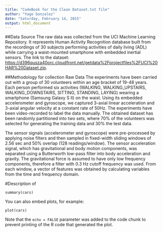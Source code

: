 ```yaml
---
title: "CodeBook for the Clean Dataset.txt file"
author: "Yago Gonzalez"
date: "Saturday, February 14, 2015"
output: html_document
---
```



##Data Source
The raw data was collected from  the UCI Machine Learning Repository.  It represents Human Activity Recognition database built from the recordings of 30 subjects performing activities of daily living (ADL) while carrying a waist-mounted smartphone with embedded inertial sensors. The link to the dataset: <https://d396qusza40orc.cloudfront.net/getdata%2Fprojectfiles%2FUCI%20HAR%20Dataset.zip>.

##Methodology for collection Raw Data
The experiments have been carried out with a group of 30 volunteers within an age bracket of 19-48 years. Each person performed six activities (WALKING, WALKING_UPSTAIRS, WALKING_DOWNSTAIRS, SITTING, STANDING, LAYING) wearing a smartphone (Samsung Galaxy S II) on the waist. Using its embedded accelerometer and gyroscope, we captured 3-axial linear acceleration and 3-axial angular velocity at a constant rate of 50Hz. The experiments have been video-recorded to label the data manually. The obtained dataset has been randomly partitioned into two sets, where 70% of the volunteers was selected for generating the training data and 30% the test data. 

The sensor signals (accelerometer and gyroscope) were pre-processed by applying noise filters and then sampled in fixed-width sliding windows of 2.56 sec and 50% overlap (128 readings/window). The sensor acceleration signal, which has gravitational and body motion components, was separated using a Butterworth low-pass filter into body acceleration and gravity. The gravitational force is assumed to have only low frequency components, therefore a filter with 0.3 Hz cutoff frequency was used. From each window, a vector of features was obtained by calculating variables from the time and frequency domain. 

#Description of 

```{r}
summary(cars)
```

You can also embed plots, for example:

```{r, echo=FALSE}
plot(cars)
```

Note that the `echo = FALSE` parameter was added to the code chunk to prevent printing of the R code that generated the plot.

